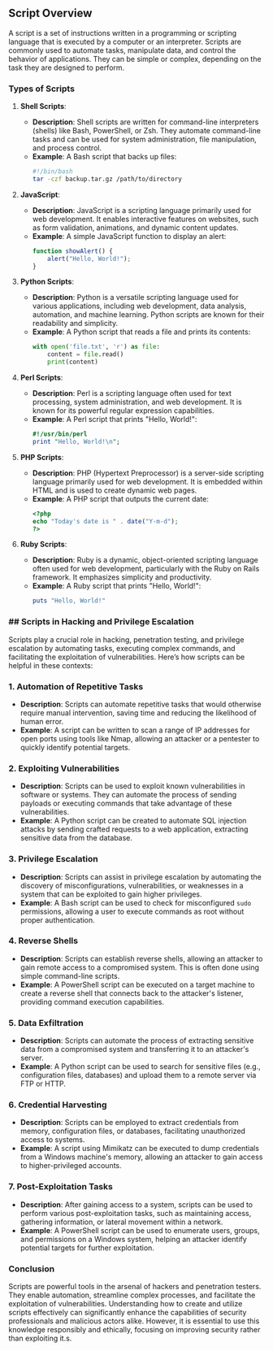## Script Overview

A script is a set of instructions written in a programming or scripting language that is executed by a computer or an interpreter. Scripts are commonly used to automate tasks, manipulate data, and control the behavior of applications. They can be simple or complex, depending on the task they are designed to perform.

### Types of Scripts

1. **Shell Scripts**:
   - **Description**: Shell scripts are written for command-line interpreters (shells) like Bash, PowerShell, or Zsh. They automate command-line tasks and can be used for system administration, file manipulation, and process control.
   - **Example**: A Bash script that backs up files:
     ```bash
     #!/bin/bash
     tar -czf backup.tar.gz /path/to/directory
     ```

2. **JavaScript**:
   - **Description**: JavaScript is a scripting language primarily used for web development. It enables interactive features on websites, such as form validation, animations, and dynamic content updates.
   - **Example**: A simple JavaScript function to display an alert:
     ```javascript
     function showAlert() {
         alert("Hello, World!");
     }
     ```

3. **Python Scripts**:
   - **Description**: Python is a versatile scripting language used for various applications, including web development, data analysis, automation, and machine learning. Python scripts are known for their readability and simplicity.
   - **Example**: A Python script that reads a file and prints its contents:
     ```python
     with open('file.txt', 'r') as file:
         content = file.read()
         print(content)
     ```

4. **Perl Scripts**:
   - **Description**: Perl is a scripting language often used for text processing, system administration, and web development. It is known for its powerful regular expression capabilities.
   - **Example**: A Perl script that prints "Hello, World!":
     ```perl
     #!/usr/bin/perl
     print "Hello, World!\n";
     ```

5. **PHP Scripts**:
   - **Description**: PHP (Hypertext Preprocessor) is a server-side scripting language primarily used for web development. It is embedded within HTML and is used to create dynamic web pages.
   - **Example**: A PHP script that outputs the current date:
     ```php
     <?php
     echo "Today's date is " . date("Y-m-d");
     ?>
     ```

6. **Ruby Scripts**:
   - **Description**: Ruby is a dynamic, object-oriented scripting language often used for web development, particularly with the Ruby on Rails framework. It emphasizes simplicity and productivity.
   - **Example**: A Ruby script that prints "Hello, World!":
     ```ruby
     puts "Hello, World!"
     ```

### ## Scripts in Hacking and Privilege Escalation

Scripts play a crucial role in hacking, penetration testing, and privilege escalation by automating tasks, executing complex commands, and facilitating the exploitation of vulnerabilities. Here’s how scripts can be helpful in these contexts:

### 1. Automation of Repetitive Tasks

- **Description**: Scripts can automate repetitive tasks that would otherwise require manual intervention, saving time and reducing the likelihood of human error.
- **Example**: A script can be written to scan a range of IP addresses for open ports using tools like Nmap, allowing an attacker or a pentester to quickly identify potential targets.

### 2. Exploiting Vulnerabilities

- **Description**: Scripts can be used to exploit known vulnerabilities in software or systems. They can automate the process of sending payloads or executing commands that take advantage of these vulnerabilities.
- **Example**: A Python script can be created to automate SQL injection attacks by sending crafted requests to a web application, extracting sensitive data from the database.

### 3. Privilege Escalation

- **Description**: Scripts can assist in privilege escalation by automating the discovery of misconfigurations, vulnerabilities, or weaknesses in a system that can be exploited to gain higher privileges.
- **Example**: A Bash script can be used to check for misconfigured `sudo` permissions, allowing a user to execute commands as root without proper authentication.

### 4. Reverse Shells

- **Description**: Scripts can establish reverse shells, allowing an attacker to gain remote access to a compromised system. This is often done using simple command-line scripts.
- **Example**: A PowerShell script can be executed on a target machine to create a reverse shell that connects back to the attacker's listener, providing command execution capabilities.

### 5. Data Exfiltration

- **Description**: Scripts can automate the process of extracting sensitive data from a compromised system and transferring it to an attacker's server.
- **Example**: A Python script can be used to search for sensitive files (e.g., configuration files, databases) and upload them to a remote server via FTP or HTTP.

### 6. Credential Harvesting

- **Description**: Scripts can be employed to extract credentials from memory, configuration files, or databases, facilitating unauthorized access to systems.
- **Example**: A script using Mimikatz can be executed to dump credentials from a Windows machine's memory, allowing an attacker to gain access to higher-privileged accounts.

### 7. Post-Exploitation Tasks

- **Description**: After gaining access to a system, scripts can be used to perform various post-exploitation tasks, such as maintaining access, gathering information, or lateral movement within a network.
- **Example**: A PowerShell script can be used to enumerate users, groups, and permissions on a Windows system, helping an attacker identify potential targets for further exploitation.

### Conclusion

Scripts are powerful tools in the arsenal of hackers and penetration testers. They enable automation, streamline complex processes, and facilitate the exploitation of vulnerabilities. Understanding how to create and utilize scripts effectively can significantly enhance the capabilities of security professionals and malicious actors alike. However, it is essential to use this knowledge responsibly and ethically, focusing on improving security rather than exploiting it.s.